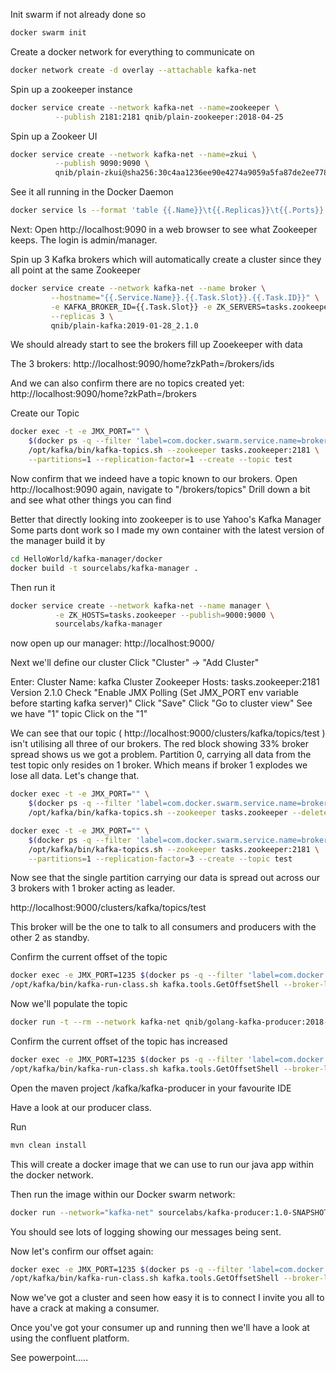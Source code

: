  Init swarm if not already done so
```bash
docker swarm init
```

 Create a docker network for everything to communicate on
```bash
docker network create -d overlay --attachable kafka-net
```

 Spin up a zookeeper instance
```bash
docker service create --network kafka-net --name=zookeeper \
          --publish 2181:2181 qnib/plain-zookeeper:2018-04-25
```
          
 Spin up a Zookeer UI 
```bash
docker service create --network kafka-net --name=zkui \
          --publish 9090:9090 \
          qnib/plain-zkui@sha256:30c4aa1236ee90e4274a9059a5fa87de2ee778d9bfa3cb48c4c9aafe7cfa1a13
```
          
 See it all running in the Docker Daemon
```bash
docker service ls --format 'table {{.Name}}\t{{.Replicas}}\t{{.Ports}}'
```

 Next:
 Open http://localhost:9090 in a web browser to see what Zookeeper keeps. The login is admin/manager.

 Spin up 3 Kafka brokers which will automatically create a cluster since they all point at the same Zookeeper
```bash
docker service create --network kafka-net --name broker \
         --hostname="{{.Service.Name}}.{{.Task.Slot}}.{{.Task.ID}}" \
         -e KAFKA_BROKER_ID={{.Task.Slot}} -e ZK_SERVERS=tasks.zookeeper \
         --replicas 3 \
         qnib/plain-kafka:2019-01-28_2.1.0
```

We should already start to see the brokers fill up Zooekeeper with data

The 3 brokers: http://localhost:9090/home?zkPath=/brokers/ids

And we can also confirm there are no topics created yet: http://localhost:9090/home?zkPath=/brokers

 Create our Topic
```bash
docker exec -t -e JMX_PORT="" \
	$(docker ps -q --filter 'label=com.docker.swarm.service.name=broker'|head -n1) \
	/opt/kafka/bin/kafka-topics.sh --zookeeper tasks.zookeeper:2181 \
	--partitions=1 --replication-factor=1 --create --topic test
```

Now confirm that we indeed have a topic known to our brokers.
 Open http://localhost:9090 again, navigate to "/brokers/topics"
 Drill down a bit and see what other things you can find

 Better that directly looking into zookeeper is to use Yahoo's Kafka Manager
 Some parts dont work so I made my own container with the latest version of the manager
 build it by 
```bash
cd HelloWorld/kafka-manager/docker
docker build -t sourcelabs/kafka-manager .
```

 Then run it
```bash
docker service create --network kafka-net --name manager \
          -e ZK_HOSTS=tasks.zookeeper --publish=9000:9000 \
		  sourcelabs/kafka-manager
```
 now open up our manager:
 http://localhost:9000/

 Next we'll define our cluster
 Click "Cluster" -> "Add Cluster"

 Enter:
	Cluster Name: kafka
 	Cluster Zookeeper Hosts: tasks.zookeeper:2181
 	Version 2.1.0
   Check "Enable JMX Polling (Set JMX_PORT env variable before starting kafka server)"
 	Click "Save"
 	Click "Go to cluster view"
   See we have "1" topic
	Click on the "1"
   
We can see that our topic ( http://localhost:9000/clusters/kafka/topics/test )
isn't utilising all three of our brokers. The red block showing 33% broker spread shows us we got a problem.
Partition 0, carrying all data from the test topic only resides on 1 broker. Which means if broker 1 explodes we lose all data.
Let's change that.


```bash
docker exec -t -e JMX_PORT="" \
	$(docker ps -q --filter 'label=com.docker.swarm.service.name=broker'|head -n1) \
	/opt/kafka/bin/kafka-topics.sh --zookeeper tasks.zookeeper --delete --topic test

docker exec -t -e JMX_PORT="" \
	$(docker ps -q --filter 'label=com.docker.swarm.service.name=broker'|head -n1) \
	/opt/kafka/bin/kafka-topics.sh --zookeeper tasks.zookeeper:2181 \
	--partitions=1 --replication-factor=3 --create --topic test
```

Now see that the single partition carrying our data is spread out across our 3 brokers with 1 broker acting as leader.

http://localhost:9000/clusters/kafka/topics/test 

This broker will be the one to talk to all consumers and producers with the other 2 as standby.

 Confirm the current offset of the topic 
```bash
docker exec -e JMX_PORT=1235 $(docker ps -q --filter 'label=com.docker.swarm.service.name=broker'| head -n1) \
/opt/kafka/bin/kafka-run-class.sh kafka.tools.GetOffsetShell --broker-list localhost:9092 --topic test
```

 Now we'll populate the topic
```bash
docker run -t --rm --network kafka-net qnib/golang-kafka-producer:2018-05-01.5 5
```

 Confirm the current offset of the topic has increased
```bash
docker exec -e JMX_PORT=1235 $(docker ps -q --filter 'label=com.docker.swarm.service.name=broker'| head -n1) \
/opt/kafka/bin/kafka-run-class.sh kafka.tools.GetOffsetShell --broker-list localhost:9092 --topic test
```


Open the maven project /kafka/kafka-producer in your favourite IDE

Have a look at our producer class.

Run
```bash
mvn clean install
```

This will create a docker image that we can use to run our java app within the docker network.

Then run the image within our Docker swarm network:

```bash
docker run --network="kafka-net" sourcelabs/kafka-producer:1.0-SNAPSHOT
```

You should see lots of logging showing our messages being sent.

Now let's confirm our offset again:

```bash
docker exec -e JMX_PORT=1235 $(docker ps -q --filter 'label=com.docker.swarm.service.name=broker'| head -n1) \
/opt/kafka/bin/kafka-run-class.sh kafka.tools.GetOffsetShell --broker-list localhost:9092 --topic test
```


Now we've got a cluster and seen how easy it is to connect I invite you all to have a crack at making a consumer.


Once you've got your consumer up and running then we'll have a look at using the confluent platform.

See powerpoint.....
















